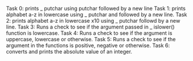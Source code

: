 Task 0: prints _ putchar using putchar followed by a new line
Task 1: prints alphabet a-z in lowercase using _ putchar and followed by a new line.
Task 2: prints alphabet a-z in lowercase x10 using _ putchar followd by a new line.
Task 3: Runs a check to see if the argument passed in _ islower() function is lowercase.
Task 4: Runs a check to see if the argument is uppercase, lowercase or otherwise.
Task 5: Runs a check to see if the argument in the functions is positive, negative or otherwise.
Task 6: converts and prints the absolute value of an integer.
